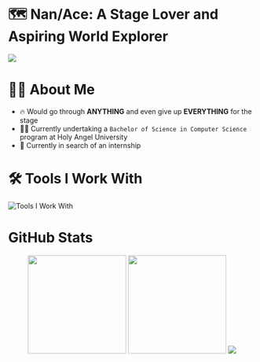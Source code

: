 # 🗺️ Nan/Ace: A Stage Lover and Aspiring World Explorer

<img src="https://github.com/map-soriano/map-soriano/assets/68729612/648c3df5-f07e-4a3d-b303-dce5e600ce69">

<!-- ORIGINAL IMAGE
<img src="https://github.com/map-soriano/map-soriano/assets/68729612/aa73405a-3d60-4c83-a61d-9e4324ab1c0e">
-->

<!-- MARKDOWN FORMAT
![MAPS_Header_Cropped](https://github.com/map-soriano/map-soriano/assets/68729612/648c3df5-f07e-4a3d-b303-dce5e600ce69)
![MAPS_Header](https://github.com/map-soriano/map-soriano/assets/68729612/aa73405a-3d60-4c83-a61d-9e4324ab1c0e)
-->

<!-- ORIGINAL QUOTE
_`Life is what happens when you are busy making other plans.`_ <br>
_- Alan Saunders_
-->

# 👨‍💻 About Me
- 🔥 Would go through **ANYTHING** and even give up **EVERYTHING** for the stage
- 👨‍🎓 Currently undertaking a `Bachelor of Science in Computer Science` program at Holy Angel University
- 🔎 Currently in search of an internship

# 🛠️ Tools I Work With
<img src="https://skillicons.dev/icons?i=python,java,kotlin,html,css,javascript,firebase,vscode,androidstudio" alt="Tools I Work With">

# GitHub Stats
<div align="center">
  <img height="200" src="https://github-readme-stats.vercel.app/api?username=map-soriano&theme=nightowl&show_icons=true&border_radius=20&hide_border=true&count_private=true&rank_icon=github">
  <img height="200" src="https://github-readme-streak-stats.herokuapp.com/?user=map-soriano&theme=nightowl&hide_border=true&border_radius=20">
  <img src="https://github-readme-stats.vercel.app/api/top-langs/?username=map-soriano&theme=nightowl&show_icons=true&hide_border=true&layout=compact&border_radius=20">
</div>

<!-- MARKDOWN FORMAT
![map-soriano's Stats](https://github-readme-stats.vercel.app/api?username=map-soriano&theme=nightowl&show_icons=true&hide_border=true&count_private=true)
![map-soriano's Streak](https://github-readme-streak-stats.herokuapp.com/?user=map-soriano&theme=nightowl&hide_border=true)
![map-soriano's Top Languages](https://github-readme-stats.vercel.app/api/top-langs/?username=map-soriano&theme=nightowl&show_icons=true&hide_border=true&layout=compact)
-->

<!--
**map-soriano/map-soriano** is a ✨ _special_ ✨ repository because its `README.md` (this file) appears on your GitHub profile.

Here are some ideas to get you started:

- 🔭 I’m currently working on ...
- 🌱 I’m currently learning ...
- 👯 I’m looking to collaborate on ...
- 🤔 I’m looking for help with ...
- 💬 Ask me about ...
- 📫 How to reach me: ...
- 😄 Pronouns: ...
- ⚡ Fun fact: ...
-->

